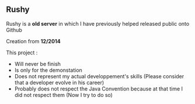 ## Rushy ##

Rushy is a **old server** in which I have previously helped released public onto Github

Creation from **12/2014**

This project :
 - Will never be finish 
 - Is only for the demonstation
 - Does not represent my actual developpement's skills (Please consider that a developer evolve in his career)
 - Probably does not respect the Java Convention because at that time I did not respect them (Now I try to do so)
